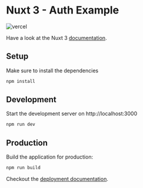 # Nuxt 3 - Auth Example

![vercel](https://therealsujitk-vercel-badge.vercel.app/?app=nuxt3-auth-example&style=for-the-badge&logo=false)

Have a look at the Nuxt 3 [documentation](https://v3.nuxtjs.org).

## Setup

Make sure to install the dependencies

```bash
npm install
```

## Development

Start the development server on http://localhost:3000

```bash
npm run dev
```

## Production

Build the application for production:

```bash
npm run build
```

Checkout the [deployment documentation](https://v3.nuxtjs.org/docs/deployment).
